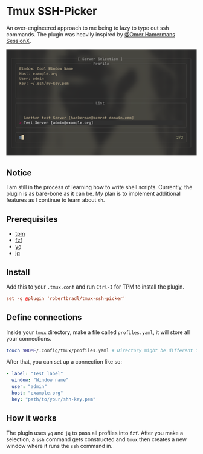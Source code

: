 # Tmux SSH-Picker

An over-engineered approach to me being to lazy to type out ssh commands.
The plugin was heavily inspired by [@Omer Hamermans](https://github.com/omerxx) [SessionX](https://github.com/omerxx/tmux-sessionx).

![image](./img/picker-preview.png)

## Notice

I am still in the process of learning how to write shell scripts.
Currently, the plugin is as bare-bone as it can be.
My plan is to implement additional features as I continue to learn about `sh`.

## Prerequisites

- [tpm](https://github.com/tmux-plugins/tpm)
- [fzf](https://github.com/junegunn/fzf)
- [yq](https://github.com/mikefarah/yq)
- [jq](https://github.com/jqlang/jq)

## Install

Add this to your `.tmux.conf` and run `Ctrl-I` for TPM to install the plugin.

```conf
set -g @plugin 'robertbradl/tmux-ssh-picker'
```

## Define connections

Inside your `tmux` directory, make a file called `profiles.yaml`,
it will store all your connections.

```bash
touch $HOME/.config/tmux/profiles.yaml # Directory might be different for your system!
```

After that, you can set up a connection like so:

```yaml
- label: "Test label"
  window: "Window name"
  user: "admin"
  host: "example.org"
  key: "path/to/your/shh-key.pem"
```

## How it works

The plugin uses `yq` and `jq` to pass all profiles into `fzf`.
After you make a selection, a `ssh` command gets constructed
and `tmux` then creates a new window where it runs the `ssh` command in.
